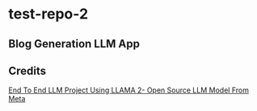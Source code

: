# test-repo-2

## Blog Generation LLM App 

## Credits 

[End To End LLM Project Using LLAMA 2- Open Source LLM Model From Meta](https://www.youtube.com/watch?v=cMJWC-csdK4)

